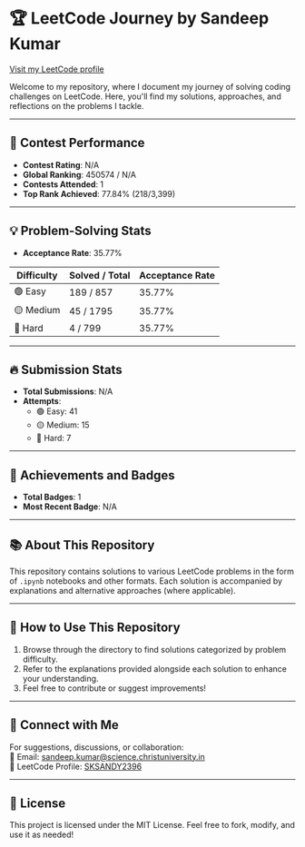<!-- Here’s a beautifully structured README for your GitHub repository:

---

# 🏆 LeetCode Journey by Sandeep Kumar  
[Visit my LeetCode profile](https://leetcode.com/u/SKSANDY2396/)  

Welcome to my repository, where I document my journey of solving coding challenges on LeetCode. Here, you'll find my solutions, approaches, and reflections on the problems I tackle.  

---

## 🚀 Contest Performance  
- **Contest Rating**: N/A  
- **Global Ranking**: 450574 / N/A  
- **Contests Attended**: 1  
- **Top Rank Achieved**: 77.84% (100/3,399)  

---

## 💡 Problem-Solving Stats  
- **Acceptance Rate**: 35.77%  
|----------------|---------------------|---------------------|----------------|  
| 🟢 Easy        | 189 / 857          | 35.77%              |
| 🟡 Medium      | 45 / 1795         | 35.77%             |
| 🔴 Hard        | 4 / 799            | 35.77%             |

---

## 🔥 Submission Stats  
- **Total Submissions**: N/A  
- **Attempts**:  
  - 🟢 Easy: 41  
  - 🟡 Medium: 15  
  - 🔴 Hard: 7  

---

## 🏅 Achievements and Badges  
- **Total Badges**: 1  
- **Most Recent Badge**: N/A  

---

## 📚 About This Repository  
This repository contains solutions to various LeetCode problems in the form of `.ipynb` notebooks and other formats. Each solution is accompanied by explanations and alternative approaches (where applicable).  

---

## 🌟 How to Use This Repository  
1. Browse through the directory to find solutions categorized by problem difficulty.  
2. Refer to the explanations provided alongside each solution to enhance your understanding.  
3. Feel free to contribute or suggest improvements!

---

## 💬 Connect with Me  
For suggestions, discussions, or collaboration:  
📧 Email: sandeep.kumar@science.christuniversity.in  
🔗 LeetCode Profile: [SKSANDY2396](https://leetcode.com/u/SKSANDY2396/)  

---
 -->


# 🏆 LeetCode Journey by Sandeep Kumar  
[Visit my LeetCode profile](https://leetcode.com/u/SKSANDY2396/)  

Welcome to my repository, where I document my journey of solving coding challenges on LeetCode. Here, you'll find my solutions, approaches, and reflections on the problems I tackle.  

---

## 🚀 Contest Performance  
- **Contest Rating**: N/A  
- **Global Ranking**: 450574 / N/A  
- **Contests Attended**: 1  
- **Top Rank Achieved**: 77.84% (218/3,399)  

---

## 💡 Problem-Solving Stats  
- **Acceptance Rate**: 35.77%  

| Difficulty | Solved / Total | Acceptance Rate |
|------------|----------------|-----------------|
| 🟢 Easy        | 189 / 857          | 35.77%              |
| 🟡 Medium      | 45 / 1795         | 35.77%             |
| 🔴 Hard        | 4 / 799            | 35.77%             |

---

## 🔥 Submission Stats  
- **Total Submissions**: N/A  
- **Attempts**:  
  - 🟢 Easy: 41  
  - 🟡 Medium: 15  
  - 🔴 Hard: 7  

---

## 🏅 Achievements and Badges  
- **Total Badges**: 1  
- **Most Recent Badge**: N/A  

---

## 📚 About This Repository  
This repository contains solutions to various LeetCode problems in the form of `.ipynb` notebooks and other formats. Each solution is accompanied by explanations and alternative approaches (where applicable).  

---

## 🌟 How to Use This Repository  
1. Browse through the directory to find solutions categorized by problem difficulty.  
2. Refer to the explanations provided alongside each solution to enhance your understanding.  
3. Feel free to contribute or suggest improvements!

---

## 💬 Connect with Me  
For suggestions, discussions, or collaboration:  
📧 Email: sandeep.kumar@science.christuniversity.in  
🔗 LeetCode Profile: [SKSANDY2396](https://leetcode.com/u/SKSANDY2396/)  

---
## 📄 License

This project is licensed under the MIT License. Feel free to fork, modify, and use it as needed!